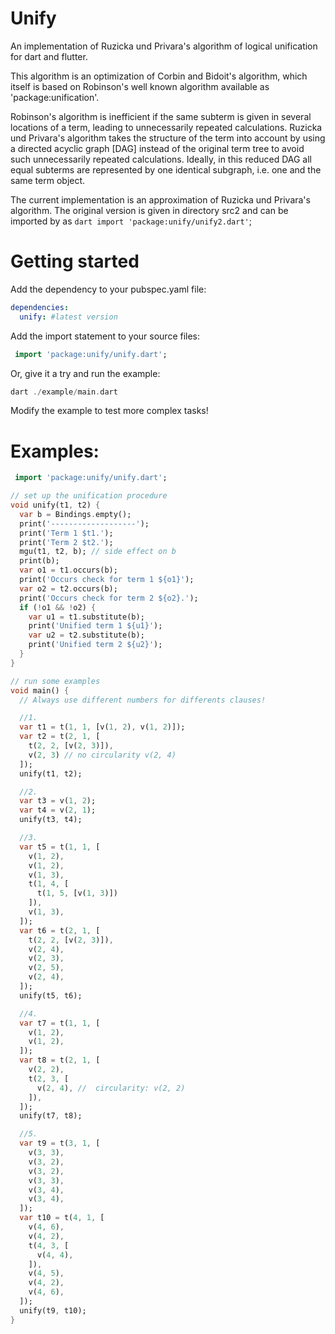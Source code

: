 Unify
=====

An implementation of Ruzicka und Privara's algorithm of logical unification for dart and flutter.

This algorithm is an optimization of Corbin and Bidoit's algorithm, which itself is based on Robinson's well known algorithm available as 'package:unification'.

Robinson's algorithm is inefficient if the same subterm is given in several locations of a term, leading to unnecessarily repeated calculations. Ruzicka und Privara's algorithm takes the structure of the term into account by using a directed acyclic graph [DAG] instead of the original term tree to avoid such unnecessarily repeated calculations. Ideally, in this reduced DAG all equal subterms are represented by one identical subgraph, i.e. one and the same term object.

The current implementation is an approximation of Ruzicka und Privara's algorithm. The original version is given in directory src2 and can be 
imported by as ```dart import 'package:unify/unify2.dart'```;

# Getting started

Add the dependency to your pubspec.yaml file:

```yaml
dependencies:
  unify: #latest version
```

Add the import statement to your source files:

```dart
 import 'package:unify/unify.dart';
```

Or, give it a try and run the example:

```dart
dart ./example/main.dart 
```

Modify the example to test more complex tasks!

# Examples:

```dart
 import 'package:unify/unify.dart';

// set up the unification procedure
void unify(t1, t2) {
  var b = Bindings.empty();
  print('-------------------');
  print('Term 1 $t1.');
  print('Term 2 $t2.');
  mgu(t1, t2, b); // side effect on b
  print(b);
  var o1 = t1.occurs(b);
  print('Occurs check for term 1 ${o1}');
  var o2 = t2.occurs(b);
  print('Occurs check for term 2 ${o2}.');
  if (!o1 && !o2) {
    var u1 = t1.substitute(b);
    print('Unified term 1 ${u1}');
    var u2 = t2.substitute(b);
    print('Unified term 2 ${u2}');
  }
}

// run some examples
void main() {
  // Always use different numbers for differents clauses!

  //1. 
  var t1 = t(1, 1, [v(1, 2), v(1, 2)]);
  var t2 = t(2, 1, [
    t(2, 2, [v(2, 3)]),
    v(2, 3) // no circularity v(2, 4)
  ]);
  unify(t1, t2);

  //2. 
  var t3 = v(1, 2);
  var t4 = v(2, 1);
  unify(t3, t4);

  //3. 
  var t5 = t(1, 1, [
    v(1, 2),
    v(1, 2),
    v(1, 3),
    t(1, 4, [
      t(1, 5, [v(1, 3)])
    ]),
    v(1, 3),
  ]);
  var t6 = t(2, 1, [
    t(2, 2, [v(2, 3)]),
    v(2, 4),
    v(2, 3),
    v(2, 5),
    v(2, 4),
  ]);
  unify(t5, t6);

  //4. 
  var t7 = t(1, 1, [
    v(1, 2),
    v(1, 2),
  ]);
  var t8 = t(2, 1, [
    v(2, 2),
    t(2, 3, [
      v(2, 4), //  circularity: v(2, 2)
    ]),
  ]);
  unify(t7, t8);

  //5. 
  var t9 = t(3, 1, [
    v(3, 3),
    v(3, 2),
    v(3, 2),
    v(3, 3),
    v(3, 4),
    v(3, 4),
  ]);
  var t10 = t(4, 1, [
    v(4, 6),
    v(4, 2),
    t(4, 3, [
      v(4, 4),
    ]),
    v(4, 5),
    v(4, 2),
    v(4, 6),
  ]);
  unify(t9, t10);
}
```